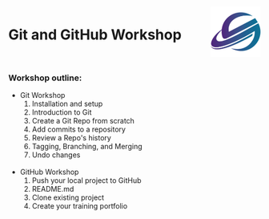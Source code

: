 

<img align="right" src="markdown_imgs/logo192.png" width = 100>
<h1>Git and GitHub Workshop</h1>
<br>
<div>
    <h3>Workshop outline:</h3>
    <ul>
        <li>Git Workshop
            <ol>
                <li>Installation and setup</li>
                <li>Introduction to Git</li>
                <li>Create a Git Repo from scratch</li>
                <li>Add commits to a repository</li>
                <li>Review a Repo's history</li>
                <li>Tagging, Branching, and Merging</li>
                <li>Undo changes</li>
            </ol>
        </li><br>
        <li>GitHub Workshop
                <ol>
                    <li>Push your local project to GitHub</li>
                    <li>README.md</li>
                    <li>Clone existing project</li>
                    <li>Create your training portfolio</li>
                </ol>
            </li>
    </ul>
</div>
